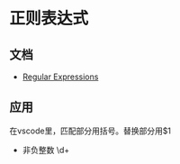 # 正则表达式

## 文档

- [Regular Expressions](https://developer.mozilla.org/en-US/docs/Web/JavaScript/Guide/Regular_Expressions)

## 应用

在vscode里，匹配部分用括号。替换部分用$1

- 非负整数 \d+


